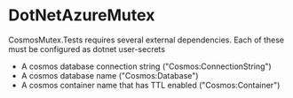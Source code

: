 # DotNetAzureMutex

CosmosMutex.Tests requires several external dependencies.
Each of these must be configured as dotnet user-secrets
* A cosmos database connection string ("Cosmos:ConnectionString")
* A cosmos database name ("Cosmos:Database")
* A cosmos container name that has TTL enabled ("Cosmos:Container")
